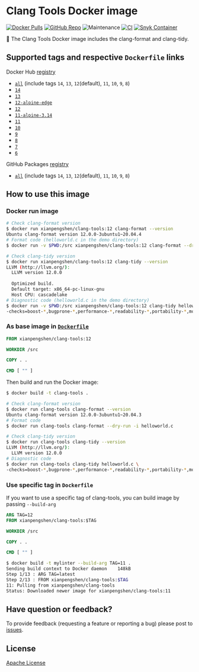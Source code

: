 # Clang Tools Docker image

[![Docker Pulls](https://img.shields.io/docker/pulls/xianpengshen/clang-tools)](https://hub.docker.com/r/xianpengshen/clang-tools)
[![GitHub Repo](https://img.shields.io/badge/GitHub%20Repo-URL-blue?logo=github)](https://github.com/cpp-linter/clang-tools)
![Maintenance](https://img.shields.io/maintenance/yes/2022)
[![CI](https://github.com/cpp-linter/clang-tools/actions/workflows/build-test-publish.yml/badge.svg)](https://github.com/cpp-linter/clang-tools/actions/workflows/build-test-publish.yml)
[![Snyk Container](https://github.com/cpp-linter/clang-tools/actions/workflows/snyk-container-analysis.yml/badge.svg)](https://github.com/cpp-linter/clang-tools/actions/workflows/snyk-container-analysis.yml)

🐳 The Clang Tools Docker image includes the clang-format and clang-tidy.

## Supported tags and respective `Dockerfile` links

Docker Hub [registry](https://hub.docker.com/r/xianpengshen/clang-tools)

* [`all`](https://github.com/cpp-linter/clang-tools/blob/master/all/Dockerfile) (include tags `14`, `13`, `12`(default), `11`, `10`, `9`, `8`)
* [`14`](https://github.com/cpp-linter/clang-tools/blob/master/14/Dockerfile)
* [`13`](https://github.com/cpp-linter/clang-tools/blob/master/13/Dockerfile)
* [`12-alpine-edge`](https://github.com/cpp-linter/clang-tools/blob/master/12/alpine-edge/Dockerfile)
* [`12`](https://github.com/cpp-linter/clang-tools/blob/master/12/Dockerfile)
* [`11-alpine-3.14`](https://github.com/cpp-linter/clang-tools/blob/master/11/alpine-3.14/Dockerfile)
* [`11`](https://github.com/cpp-linter/clang-tools/blob/master/11/Dockerfile)
* [`10`](https://github.com/cpp-linter/clang-tools/blob/master/10/Dockerfile)
* [`9`](https://github.com/cpp-linter/clang-tools/blob/master/9/Dockerfile)
* [`8`](https://github.com/cpp-linter/clang-tools/blob/master/8/Dockerfile)
* [`7`](https://github.com/cpp-linter/clang-tools/blob/master/7/Dockerfile)
* [`6`](https://github.com/cpp-linter/clang-tools/blob/master/6/Dockerfile)

GitHub Packages [registry](https://github.com/cpp-linter/clang-tools/pkgs/container/clang-tools)

* [`all`](https://github.com/cpp-linter/clang-tools/blob/master/all/Dockerfile) (include tags `14`, `13`, `12`(default), `11`, `10`, `9`, `8`)

## How to use this image

### Docker run image

```bash
# Check clang-format version
$ docker run xianpengshen/clang-tools:12 clang-format --version
Ubuntu clang-format version 12.0.0-3ubuntu1~20.04.4
# Format code (helloworld.c in the demo directory)
$ docker run -v $PWD:/src xianpengshen/clang-tools:12 clang-format --dry-run -i helloworld.c

# Check clang-tidy version
$ docker run xianpengshen/clang-tools:12 clang-tidy --version
LLVM (http://llvm.org/):
  LLVM version 12.0.0
  
  Optimized build.
  Default target: x86_64-pc-linux-gnu
  Host CPU: cascadelake
# Diagnostic code (helloworld.c in the demo directory)
$ docker run -v $PWD:/src xianpengshen/clang-tools:12 clang-tidy helloworld.c \
-checks=boost-*,bugprone-*,performance-*,readability-*,portability-*,modernize-*,clang-analyzer-cplusplus-*,clang-analyzer-*,cppcoreguidelines-*
```

### As base image in [`Dockerfile`](https://github.com/cpp-linter/clang-tools/blob/master/demo/Dockerfile)

```Dockerfile
FROM xianpengshen/clang-tools:12

WORKDIR /src

COPY . .

CMD [ "" ]
```

Then build and run the Docker image:

```bash
$ docker build -t clang-tools .

# Check clang-format version
$ docker run clang-tools clang-format --version
Ubuntu clang-format version 12.0.0-3ubuntu1~20.04.3
# Format code
$ docker run clang-tools clang-format --dry-run -i helloworld.c

# Check clang-tidy version
$ docker run clang-tools clang-tidy --version
LLVM (http://llvm.org/):
  LLVM version 12.0.0
# Diagnostic code
$ docker run clang-tools clang-tidy helloworld.c \
-checks=boost-*,bugprone-*,performance-*,readability-*,portability-*,modernize-*,clang-analyzer-cplusplus-*,clang-analyzer-*,cppcoreguidelines-*
```

### Use specific tag in `Dockerfile` 

If you want to use a specific tag of clang-tools, you can build image by passing `--build-arg`

```Dockerfile
ARG TAG=12
FROM xianpengshen/clang-tools:$TAG

WORKDIR /src

COPY . .

CMD [ "" ]
```

```bash
$ docker build -t mylinter --build-arg TAG=11 .
Sending build context to Docker daemon    148kB
Step 1/13 : ARG TAG=latest
Step 2/13 : FROM xianpengshen/clang-tools:$TAG
11: Pulling from xianpengshen/clang-tools
Status: Downloaded newer image for xianpengshen/clang-tools:11
```

## Have question or feedback?

To provide feedback (requesting a feature or reporting a bug) please post to [issues](https://github.com/cpp-linter/clang-tools/issues).

## License

[Apache License](https://github.com/cpp-linter/clang-tools/blob/master/LICENSE)
